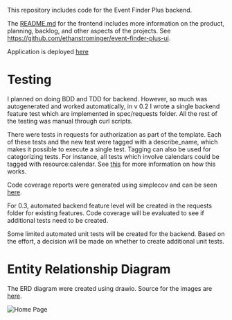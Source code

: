 [deployment]: (https://ethanstrominger.github.io/event-finder-plus-ui/)
[rspec-tag]: (https://relishapp.com/rspec/rspec-core/v/2-12/docs/command-line/tag-option)
[ui]: (https://github.com/ethanstrominger/event-finder-plus-ui)

This repository includes code for the Event Finder Plus backend.

The [README.md][ui] for the frontend includes more information on the product, planning, backlog, and other aspects of the projects.  See https://github.com/ethanstrominger/event-finder-plus-ui.

Application is deployed [here](https://ethanstrominger.github.io/event-finder-plus-ui/)

# Testing <a name="Testing"></a>
I planned on doing BDD and TDD for backend.  However, so much was autogenerated
and worked automatically, in v 0.2 I wrote a single backend feature test which
are implemented in spec/requests folder.  All the rest of the testing was
manual through curl scripts.

There were tests in requests for authorization as part of the template.  Each
of these tests and the new test were tagged with a describe_name, which makes
it possible to execute a single test.  Tagging can also be used for categorizing
tests.  For instance, all tests which involve calendars could be tagged with
resource:calendar.  See [this][rspec-tag] for more information on how this works.

Code coverage reports were generated using simplecov and can be seen [here](testreports/index.html).

For 0.3, automated backend feature level will be created
in the requests folder for existing features.  Code coverage will be evaluated
to see if additional tests need to be created.

Some limited automated unit tests will be created for the backend.  Based on the effort,
a decision will be made on whether to create additional unit tests.

# Entity Relationship Diagram <a name="ERD"></a>
The ERD diagram were created using drawio.  Source for the images are
[here](markdown_images/drawio).

![Home Page](markdown_images/drawio/mockup-erd.png?raw=true)
